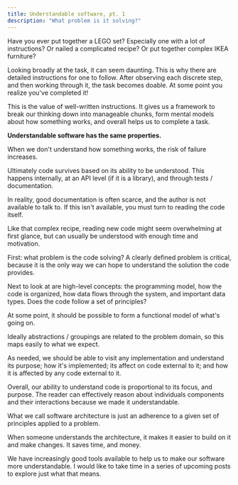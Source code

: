 ```yaml
---
title: Understandable software, pt. 1
description: "What problem is it solving?"
---
```


Have you ever put together a LEGO set? Especially one with a lot of instructions? Or nailed a complicated recipe? Or put together complex IKEA furniture?

Looking broadly at the task, it can seem daunting. This is why there are detailed instructions for one to follow. After observing each discrete step, and then working through it, the task becomes doable. At some point you realize you've completed it!

This is the value of well-written instructions. It gives us a framework to break our thinking down into manageable chunks, form mental models about how something works, and overall helps us to complete a task.

**Understandable software has the same properties.**

When we don't understand how something works, the risk of failure increases.

Ultimately code survives based on its ability to be understood. This happens internally, at an API level (if it is a library), and through tests / documentation.

In reality, good documentation is often scarce, and the author is not available to talk to. If this isn't available, you must turn to reading the code itself.

Like that complex recipe, reading new code might seem overwhelming at first glance, but can usually be understood with enough time and motivation.

First: what problem is the code solving? A clearly defined problem is critical, because it is the only way we can hope to understand the solution the code provides.

Next to look at are high-level concepts: the programming model, how the code is organized, how data flows through the system, and important data types. Does the code follow a set of principles?

At some point, it should be possible to form a functional model of what's going on.

Ideally abstractions / groupings are related to the problem domain, so this maps easily to what we expect.

As needed, we should be able to visit any implementation and understand its purpose; how it's  implemented; its affect on code external to it; and how it is affected by any code external to it.

Overall, our ability to understand code is proportional to its focus, and purpose. The reader can effectively reason about individuals components and their interactions because we made it understandable.

What we call software architecture is just an adherence to a given set of principles applied to a problem.

When someone understands the architecture, it makes it easier to build on it and make changes. It saves time, and money.

We have increasingly good tools available to help us to make our software more understandable. I would like to take time in a series of upcoming posts to explore just what that means.
